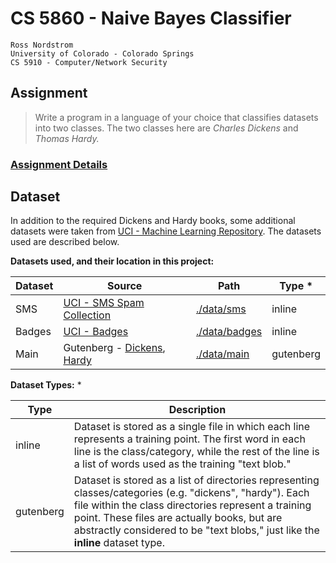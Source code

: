 CS 5860 - Naive Bayes Classifier
================================

    Ross Nordstrom
    University of Colorado - Colorado Springs
    CS 5910 - Computer/Network Security

## Assignment
 > Write a program in a language of your choice that classifies datasets into two classes. The two classes
here are _Charles Dickens_ and _Thomas Hardy._

### [Assignment Details](./ASSIGNMENT.pdf)

## Dataset
In addition to the required Dickens and Hardy books, some additional datasets were taken from [UCI - Machine Learning Repository](https://archive.ics.uci.edu/ml/datasets.html). The datasets used are described below.

**Datasets used, and their location in this project:**

**Dataset** | **Source** | **Path** | **Type** *
---|---|---|---
SMS | [UCI - SMS Spam Collection](https://archive.ics.uci.edu/ml/datasets/SMS+Spam+Collection) | [./data/sms](./data/sms) | inline
Badges | [UCI - Badges](https://archive.ics.uci.edu/ml/datasets/Badges) | [./data/badges](./data/badges) | inline
Main | Gutenberg - [Dickens](http://www.gutenberg.org/ebooks/author/37), [Hardy](http://www.gutenberg.org/ebooks/author/23) | [./data/main](./data/main) | gutenberg

**Dataset Types:** *

**Type** | **Description**
---|---
inline | Dataset is stored as a single file in which each line represents a training point. The first word in each line is the class/category, while the rest of the line is a list of words used as the training "text blob."
gutenberg | Dataset is stored as a list of directories representing classes/categories (e.g. "dickens", "hardy"). Each file within the class directories represent a training point. These files are actually books, but are abstractly considered to be "text blobs," just like the **inline** dataset type.
